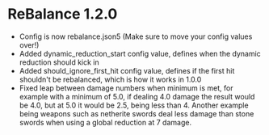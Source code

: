 # ReBalance 1.2.0
- Config is now rebalance.json5 (Make sure to move your config values over!)
- Added dynamic_reduction_start config value, defines when the dynamic reduction should kick in
- Added should_ignore_first_hit config value, defines if the first hit shouldn't be rebalanced, which is how it works in 1.0.0
- Fixed leap between damage numbers when minimum is met, for example with a minimum of 5.0, if dealing 4.0 damage the result would be 4.0, but at 5.0 it would be 2.5, being less than 4. Another example being weapons such as netherite swords deal less damage than stone swords when using a global reduction at 7 damage.